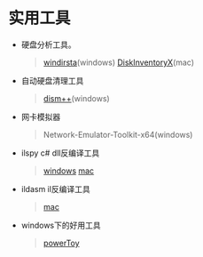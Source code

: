 # 实用工具

- 硬盘分析工具。
    >[windirsta](https://windirstat.net/)(windows)
    >[DiskInventoryX](http://www.derlien.com/)(mac)
- 自动硬盘清理工具
    >[dism++](https://www.chuyu.me/en/index.html)(windows)
- 网卡模拟器
    >Network-Emulator-Toolkit-x64(windows)

- ilspy c# dll反编译工具
    >[windows](https://github.com/icsharpcode/ILSpy) 
    >[mac](https://github.com/icsharpcode/AvaloniaILSpy)

- ildasm il反编译工具
    >[mac](https://www.nuget.org/packages/dotnet-ildasm/)

- windows下的好用工具
    >[powerToy](https://github.com/microsoft/PowerToys)